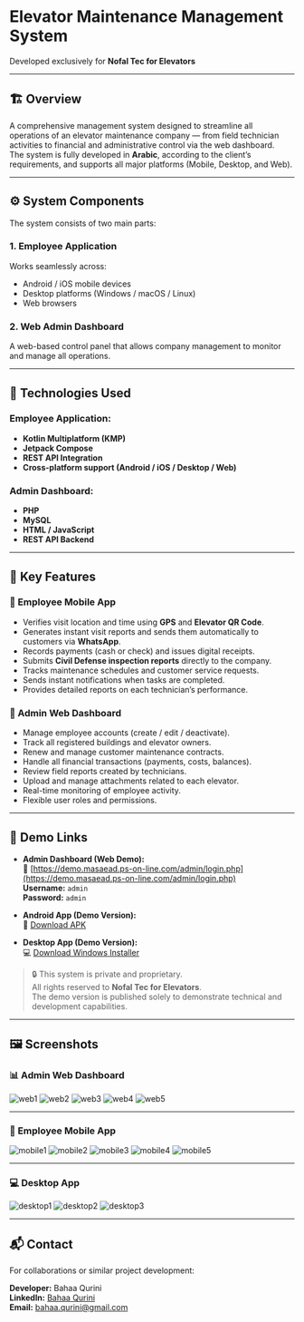 # Elevator Maintenance Management System  
Developed exclusively for **Nofal Tec for Elevators**

---

## 🏗️ Overview

A comprehensive management system designed to streamline all operations of an elevator maintenance company — from field technician activities to financial and administrative control via the web dashboard.  
The system is fully developed in **Arabic**, according to the client’s requirements, and supports all major platforms (Mobile, Desktop, and Web).

---

## ⚙️ System Components

The system consists of two main parts:

### 1. Employee Application
Works seamlessly across:
- Android / iOS mobile devices  
- Desktop platforms (Windows / macOS / Linux)  
- Web browsers

### 2. Web Admin Dashboard
A web-based control panel that allows company management to monitor and manage all operations.

---

## 🧩 Technologies Used

### Employee Application:
- **Kotlin Multiplatform (KMP)**
- **Jetpack Compose**
- **REST API Integration**
- **Cross-platform support (Android / iOS / Desktop / Web)**

### Admin Dashboard:
- **PHP**
- **MySQL**
- **HTML / JavaScript**
- **REST API Backend**

---

## 🌟 Key Features

### 📱 Employee Mobile App
- Verifies visit location and time using **GPS** and **Elevator QR Code**.  
- Generates instant visit reports and sends them automatically to customers via **WhatsApp**.  
- Records payments (cash or check) and issues digital receipts.  
- Submits **Civil Defense inspection reports** directly to the company.  
- Tracks maintenance schedules and customer service requests.  
- Sends instant notifications when tasks are completed.  
- Provides detailed reports on each technician’s performance.

### 💼 Admin Web Dashboard
- Manage employee accounts (create / edit / deactivate).  
- Track all registered buildings and elevator owners.  
- Renew and manage customer maintenance contracts.  
- Handle all financial transactions (payments, costs, balances).  
- Review field reports created by technicians.  
- Upload and manage attachments related to each elevator.  
- Real-time monitoring of employee activity.  
- Flexible user roles and permissions.

---

## 🚀 Demo Links

- **Admin Dashboard (Web Demo):**  
  🔗 [https://demo.masaead.ps-on-line.com/admin/login.php](https://demo.masaead.ps-on-line.com/admin/login.php)  
  **Username:** `admin`  
  **Password:** `admin`

- **Android App (Demo Version):**  
  📱 [Download APK](https://masaead.ps-on-line.com/files/elevators_demo.apk)

- **Desktop App (Demo Version):**  
  💻 [Download Windows Installer](https://masaead.ps-on-line.com/files/elevatorsdemo.msi)

> 🔒 This system is private and proprietary.  
> All rights reserved to **Nofal Tec for Elevators**.  
> The demo version is published solely to demonstrate technical and development capabilities.

---

## 🖼️ Screenshots

### 📊 Admin Web Dashboard
![web1](https://ps-on-line.com/images/web1.png)
![web2](https://ps-on-line.com/images/web2.png)
![web3](https://ps-on-line.com/images/web3.png)
![web4](https://ps-on-line.com/images/web4.png)
![web5](https://ps-on-line.com/images/web5.png)

---

### 📱 Employee Mobile App
![mobile1](https://ps-on-line.com/images/mobile1.png)
![mobile2](https://ps-on-line.com/images/mobile2.png)
![mobile3](https://ps-on-line.com/images/mobile3.png)
![mobile4](https://ps-on-line.com/images/mobile4.png)
![mobile5](https://ps-on-line.com/images/mobile5.png)

---

### 💻 Desktop App
![desktop1](https://ps-on-line.com/images/desktop1.png)
![desktop2](https://ps-on-line.com/images/desktop2.png)
![desktop3](https://ps-on-line.com/images/desktop3.png)

---

## 📬 Contact

For collaborations or similar project development:

**Developer:** Bahaa Qurini  
**LinkedIn:** [Bahaa Qurini](https://www.linkedin.com/in/bahaaqurini/)  
**Email:** bahaa.qurini@gmail.com
